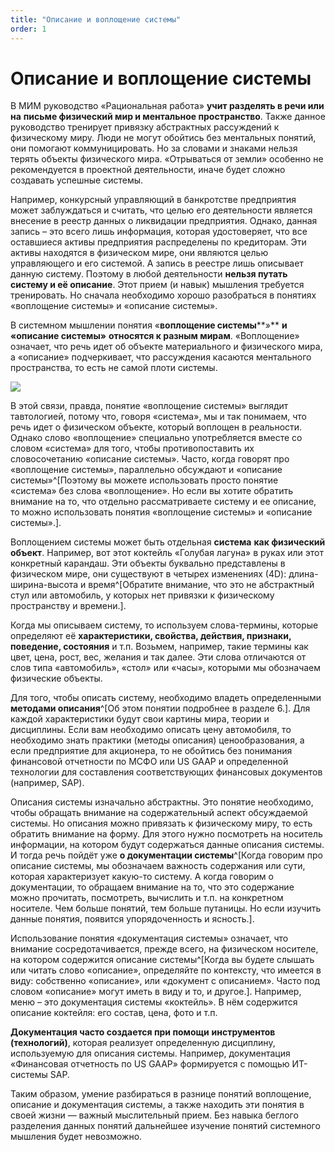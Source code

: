 ```yaml
---
title: "Описание и воплощение системы"
order: 1
---
```


# Описание и воплощение системы

В МИМ руководство «Рациональная работа» **учит разделять в речи или** **на** **письме физический мир и ментальное пространство**. Также данное руководство тренирует привязку абстрактных рассуждений к физическому миру. Люди не могут обойтись без ментальных понятий, они помогают коммуницировать. Но за словами и знаками нельзя терять объекты физического мира. «Отрываться от земли» особенно не рекомендуется в проектной деятельности, иначе будет сложно создавать успешные системы.

Например, конкурсный управляющий в банкротстве предприятия может заблуждаться и считать, что целью его деятельности является внесение в реестр данных о ликвидации предприятия. Однако, данная запись – это всего лишь информация, которая удостоверяет, что все оставшиеся активы предприятия распределены по кредиторам. Эти активы находятся в физическом мире, они являются целью управляющего и его системой. А запись в реестре лишь описывает данную систему. Поэтому в любой деятельности **нельзя путать систему и её описание**. Этот прием (и навык) мышления требуется тренировать. Но сначала необходимо хорошо разобраться в понятиях «воплощение системы» и «описание системы».

В системном мышлении понятия «**воплощение системы****»** **и** **«****описание системы****»** **относятся к разным мирам**. «Воплощение» означает, что речь идет об объекте материального и физического мира, а «описание» подчеркивает, что рассуждения касаются ментального пространства, то есть не самой плоти системы.

![](/text/systems-thinking-intro-2022/2025-06-09T1050/1350/4.png)

В этой связи, правда, понятие «воплощение системы» выглядит тавтологией, потому что, говоря «система», мы и так понимаем, что речь идет о физическом объекте, который воплощен в реальности. Однако слово «воплощение» специально употребляется вместе со словом «система» для того, чтобы противопоставить их словосочетанию «описание системы». Часто, когда говорят про «воплощение системы», параллельно обсуждают и «описание системы»^[Поэтому вы можете использовать просто понятие «система» без слова «воплощение». Но если вы хотите обратить внимание на то, что отдельно рассматриваете систему и ее описание, то можно использовать понятия «воплощение системы» и «описание системы».].

Воплощением системы может быть отдельная **система** **как физический** **объект**. Например, вот этот коктейль «Голубая лагуна» в руках или этот конкретный карандаш. Эти объекты буквально представлены в физическом мире, они существуют в четырех изменениях (4D): длина-ширина-высота и время^[Обратите внимание, что это не абстрактный стул или автомобиль, у которых нет привязки к физическому пространству и времени.].

Когда мы описываем систему, то используем слова-термины, которые определяют её **характеристики, свойства, действия, признаки, поведение, состояния** и т.п. Возьмем, например, такие термины как цвет, цена, рост, вес, желания и так далее. Эти слова отличаются от слов типа «автомобиль», «стол» или «часы», которыми мы обозначаем физические объекты.

Для того, чтобы описать систему, необходимо владеть определенными **методами описания**^[Об этом понятии подробнее в разделе 6.]. Для каждой характеристики будут свои картины мира, теории и дисциплины. Если вам необходимо описать цену автомобиля, то необходимо знать практики (методы описания) ценообразования, а если предприятие для акционера, то не обойтись без понимания финансовой отчетности по МСФО или US GAAP и определенной технологии для составления соответствующих финансовых документов (например, SAP).

Описания системы изначально абстрактны. Это понятие необходимо, чтобы обращать внимание на содержательный аспект обсуждаемой системы. Но описания можно привязать к физическому миру, то есть обратить внимание на форму. Для этого нужно посмотреть на носитель информации, на котором будут содержаться данные описания системы. И тогда речь пойдёт уже **о документации системы**^[Когда говорим про описание системы, мы обозначаем важность содержания или сути, которая характеризует какую-то систему. А когда говорим о документации, то обращаем внимание на то, что это содержание можно прочитать, посмотреть, вычислить и т.п. на конкретном носителе. Чем больше понятий, тем больше путаницы. Но если изучить данные понятия, появится упорядоченность и ясность.].

Использование понятия «документация системы» означает, что внимание сосредотачивается, прежде всего, на физическом носителе, на котором содержится описание системы^[Когда вы будете слышать или читать слово «описание», определяйте по контексту, что имеется в виду: собственно «описание», или «документ с описанием». Часто под словом «описание» могут иметь в виду и то, и другое.]. Например, меню – это документация системы «коктейль». В нём содержится описание коктейля: его состав, цена, фото и т.п.

**Документация часто создается при помощи** **инструментов (технологий)**, которая реализует определенную дисциплину, используемую для описания системы. Например, документация «Финансовая отчетность по US GAAP» формируется с помощью ИТ-системы SAP.

Таким образом, умение разбираться в разнице понятий воплощение, описание и документация системы, а также находить эти понятия в своей жизни — важный мыслительный прием. Без навыка беглого разделения данных понятий дальнейшее изучение понятий системного мышления будет невозможно.
